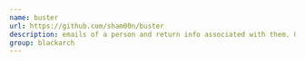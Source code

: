 ```yaml
---
name: buster
url: https://github.com/sham00n/buster
description: emails of a person and return info associated with them. URL : https://github.com/sham00n/buster Groups : blackarch blackarch-social blackarch-recon
group: blackarch
---
```

